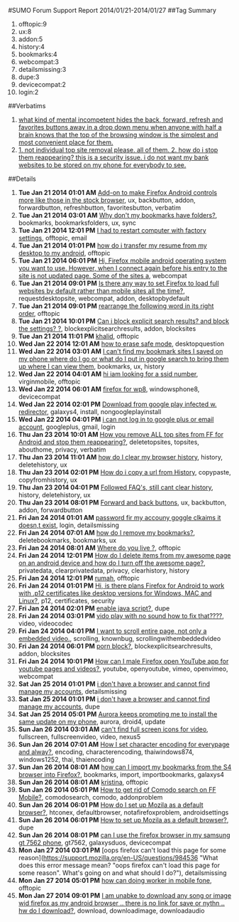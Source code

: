 #SUMO Forum Support Report  2014/01/21-2014/01/27
##Tag Summary
1. offtopic:9
1. ux:8
1. addon:5
1. history:4
1. bookmarks:4
1. webcompat:3
1. detailsmissing:3
1. dupe:3
1. devicecompat:2
1. login:2

##Verbatims
1. [what kind of mental incompetent hides the back, forward, refresh and favorites buttons away in a drop down menu when anyone with half a brain knows that the top of the browsing window is the simplest and most convenient place for them.](https://support.mozilla.org/en-US/questions/983933)
1. [1. not individual top site removal please. all of them. 2. how do i stop them reappearing? this is a security issue. i do not want my bank websites to be stored on my phone for everybody to see.](https://support.mozilla.org/en-US/questions/984172)

##Details
1. **Tue Jan 21 2014 01:01 AM** [Add-on to make Firefox Android controls more like those in the stock browser](https://support.mozilla.org/en-US/questions/983933 "I use Firefox for the computer and love it. Its much better suited to my needs than the default browser."), ux, backbutton, addon, forwardbutton, refreshbutton, favoritesbutton, verbatim
1. **Tue Jan 21 2014 03:01 AM** [Why don't my bookmarks have folders?](https://support.mozilla.org/en-US/questions/983941 "When I synced my device my foxfire bookmarks have no folders."), bookmarks, bookmarksfolders, ux, sync
1. **Tue Jan 21 2014 12:01 PM** [I had to restart computer with factory settings](https://support.mozilla.org/en-US/questions/983967 "I restarted my computer to factory settings and I did not write my password for email down how can I get them"), offtopic, email
1. **Tue Jan 21 2014 01:01 PM** [how do i transfer my resume from my desktop to my android](https://support.mozilla.org/en-US/questions/983976 "my resume is stored on my desktop"), offtopic
1. **Tue Jan 21 2014 06:01 PM** [Hi, Firefox mobile android operating system you want to use. However, when I connect again before his entry to the site is not updated page. Some of the sites a](https://support.mozilla.org/en-US/questions/984012 "Hi, Firefox mobile android operating system you want to use. However, when I connect again before his entry to the site is not updated page. Some of the sites are not a problem. For example, when"), webcompat
1. **Tue Jan 21 2014 09:01 PM** [Is there any way to set Firefox to load full websites by default rather than mobile sites all the time?](https://support.mozilla.org/en-US/questions/984025 "I would like Firefox mobile to load full websites automatically instead of mobile sites by default and then having to tick the load full website checkbox. 
Any suggestions?"), requestdesktopsite, webcompat, addon, desktopbydefault
1. **Tue Jan 21 2014 09:01 PM** [rearrange the following word in its right order](https://support.mozilla.org/en-US/questions/984028 "Cparoit"), offtopic
1. **Tue Jan 21 2014 10:01 PM** [Can i block explicit search results?  and block the settings? ?](https://support.mozilla.org/en-US/questions/984032 "help!"), blockexplicitsearchresults, addon, blocksites
1. **Tue Jan 21 2014 11:01 PM** [khalid](https://support.mozilla.org/en-US/questions/984042 "khalid"), offtopic
1. **Wed Jan 22 2014 12:01 AM** [how to erase safe mode](https://support.mozilla.org/en-US/questions/984046 "Safe mode always appears when not wanted"), desktopquestion
1. **Wed Jan 22 2014 03:01 AM** [I can't find my bookmark sites I saved on my phone where do I go or what do I put in google search to bring them up where I can view them](https://support.mozilla.org/en-US/questions/984056 "everytime I try to find a bookmark site I can't pull it up. I know it shows up but I really don't know how to pull it up to go back to a past history of my sites visited.
what do I enter on my google search to bring them back so I can review them."), bookmarks, ux, history
1. **Wed Jan 22 2014 04:01 AM** [hi iam looking for a ssid number](https://support.mozilla.org/en-US/questions/984063 "I down loaded fox fire on my phone its ask me for a ssid number how or were do I find it"), virginmobile, offtopic
1. **Wed Jan 22 2014 06:01 AM** [firefox for wp8](https://support.mozilla.org/en-US/questions/984067 "can't we get firefox browser for windows phone 8?its nokia lumia 620, if yes then how? if no then why? do i have to change my device and switch to android for this browser?"), windowsphone8, devicecompat
1. **Wed Jan 22 2014 02:01 PM** [Download from google play infected w. redirector](https://support.mozilla.org/en-US/questions/984085 "Several days ago I downloaded ff from Google Play (as navigated to by a button at Mozilla site) for my Galaxy S4.
I was initially using the Android browser.
After installation, I chose 'Open' and ff opened and I navigated to Google, entered a search, got a legitimate hit list, but all attempts to navigate to hits were redirected to bogus locations.
I immediately uninstalled ff.
There were no addons. 
Is there a way I can install directly from Mozilla vs. Google Play?"), galaxys4, install, nongoogleplayinstall
1. **Wed Jan 22 2014 04:01 PM** [i can not log in to google plus or email account](https://support.mozilla.org/en-US/questions/984096 "Error message comes up cant connect to server or edit server settings"), googleplus, gmail, login
1. **Thu Jan 23 2014 10:01 AM** [How you remove ALL top sites from FF for Android and stop them reappearing?](https://support.mozilla.org/en-US/questions/984172 "How you remove ALL top sites from FF for Android and stop them reappearing?"), deletetopsites, topsites, abouthome, privacy, verbatim
1. **Thu Jan 23 2014 11:01 AM** [how do I clear my browser history](https://support.mozilla.org/en-US/questions/984176 "how do I clear my browser history"), history, deletehistory, ux
1. **Thu Jan 23 2014 02:01 PM** [How do i copy a url from History](https://support.mozilla.org/en-US/questions/984185 "I have visited a site on 'firefox for android', how can i just copy the url without opening the page again?"), copypaste, copyfromhistory, ux
1. **Thu Jan 23 2014 04:01 PM** [Followed FAQ's, still cant clear history](https://support.mozilla.org/en-US/questions/984200 "I followed the FAQ guidelines but I still cant delete history on my firefox browser for android. Any advice?"), history, deletehistory, ux
1. **Thu Jan 23 2014 08:01 PM** [Forward and back buttons](https://support.mozilla.org/en-US/questions/984231 "I have seen screen shots of the Firefox mobile browser with forward and back buttons.
Was this a feature in earlier versions?
Is there any way to add this back in?
TIA"), ux, backbutton, addon, forwardbutton
1. **Fri Jan 24 2014 01:01 AM** [password fir my accouny goggle clkaims it doesn,t exist](https://support.mozilla.org/en-US/questions/984249 "Password not excepted foir my account"), login, detailsmissing
1. **Fri Jan 24 2014 07:01 AM** [how do I remove my bookmarks?](https://support.mozilla.org/en-US/questions/984257 "reply"), deletebookmarks, bookmarks, ux
1. **Fri Jan 24 2014 08:01 AM** [Where do you live ?](https://support.mozilla.org/en-US/questions/984260 "I live in Jln. Proklamasi"), offtopic
1. **Fri Jan 24 2014 12:01 PM** [How do I delete items from my awesome page on an android device and how do I turn off the awesome page?](https://support.mozilla.org/en-US/questions/984272 "I don't want other users on my android device to see my awesome page or my browsing history. if I cannot turn off the awesome page can I at least hide it?"), privatedata, clearprivatedata, privacy, clearhistory, history
1. **Fri Jan 24 2014 12:01 PM** [rumah](https://support.mozilla.org/en-US/questions/984273 "manda"), offtopic
1. **Fri Jan 24 2014 01:01 PM** [Hi, is there plans Firefox for Android to work with .p12 certificates like desktop versions for Windows, MAC and Linux?](https://support.mozilla.org/en-US/questions/984278 "I used Firefox 26 at Android 4.2.1 and try to sign docs in bank application but receive a message ”window.crypto Error:undefined, TypeError: window.crypto.signText is not a function”."), p12, certificates, security
1. **Fri Jan 24 2014 02:01 PM** [enable java script?](https://support.mozilla.org/en-US/questions/984280 "was disabled by mistske"), dupe
1. **Fri Jan 24 2014 03:01 PM** [vido play with no sound how to fix that????](https://support.mozilla.org/en-US/questions/984285 "vidoes played with no sound how van l fix that"), video, videocodec
1. **Fri Jan 24 2014 04:01 PM** [I want to scroll entire page, not only a embedded video.](https://support.mozilla.org/en-US/questions/984289 "Sometimes when I touch and slide up or down a page with a embedded video, I scroll only the video (inside its own box, cropping its view), instead of scrolling entire page. Is it just me, or is it some kind of bug? Is it there a solution? How can I avoid it?"), scrolling, knownbug, scrollingwithembeddedvideo
1. **Fri Jan 24 2014 06:01 PM** [porn block?](https://support.mozilla.org/en-US/questions/984303 "is there a porn blicker add-on for Firefox? mobile?   I couldn't find one."), blockexplicitsearchresults, addon, blocksites
1. **Fri Jan 24 2014 10:01 PM** [How can I male Firefox open YouTube app for youtube pages and videos?](https://support.mozilla.org/en-US/questions/984327 "I tried to watch a video on youtube page, but I got a message saying that video wasn't available for mobile devices. I really wanted to watch that video, so I tried exactly the same page with android's browser... guess what? the browser sent the link to youtube app and I watched the video with no problem."), youtube, openyoutube, vimeo, openvimeo, webcompat
1. **Sat Jan 25 2014 01:01 PM** [i don't have a browser and cannot find manage my accounts](https://support.mozilla.org/en-US/questions/984362 "no browser on my android"), detailsmissing
1. **Sat Jan 25 2014 01:01 PM** [i don't have a browser and cannot find manage my accounts](https://support.mozilla.org/en-US/questions/984363 "locking this thread as duplicate, please continue at"), dupe
1. **Sat Jan 25 2014 05:01 PM** [Aurora keeps prompting me to install the same update on my phone](https://support.mozilla.org/en-US/questions/984386 "Hi, I have installed Aurora on my Motorola Droid 4 manually. However, I keep gettting prompted to install above on my taskbar numerous times a day, what I assume, is already the same update to Auora that I already installed. This is getting very annoying as I have to close it out about 5 times a day. so I have tried to install it with both the Verify Installer and the Package installer that prompts me after I click on it, about 50 times already, however it does nothing."), aurora, droid4, update
1. **Sun Jan 26 2014 03:01 AM** [can't find full screen icons for video](https://support.mozilla.org/en-US/questions/984416 "hi I have recently removed Google chrome from my nexus 5 as I don't trust its security and have cone back to the trusted Firefox unfortunately I can't get full screen or even the full screen icon on any video as I could on chrome I was hoping there was a fix or have I got to change settings or something"), fullscreen, fullscreenvideo, video, nexus5
1. **Sun Jan 26 2014 07:01 AM** [How I set character encoding for everypage and alway?](https://support.mozilla.org/en-US/questions/984422 "I use Thai window  874 open the  page when I select some website it contain Thai then click open new tab it change to western windows 1252. It can not display Thai. I must set character encoding to Thai  windows 874 everytime."), encoding, characterencoding, thaiwindows874, windows1252, thai, thaiencoding
1. **Sun Jan 26 2014 08:01 AM** [how can I import my bookmarks from the S4 browser into Firefox?](https://support.mozilla.org/en-US/questions/984426 "I've set up a bunch of bookmarks in my stock S4 browser and would like to transfer them to the Firefox browser on the same device."), bookmarks, import, importbookmarks, galaxys4
1. **Sun Jan 26 2014 08:01 AM** [kristina](https://support.mozilla.org/en-US/questions/984427 "Kristina1975"), offtopic
1. **Sun Jan 26 2014 05:01 PM** [How to get rid of Comodo search on FF Mobile?](https://support.mozilla.org/en-US/questions/984448 "I have Firefox mobile and eveytime I  go to the search bar the search engine it uses is this terrible one called comodo. I checked my apps and extentions and there is nothing there. I also tried installing a Google Search fixer from the addons but that didn't work either. Please help me becuase if I don't get this problem fixed I will be forced to uninstall."), comodosearch, comodo, addonproblem
1. **Sun Jan 26 2014 06:01 PM** [How do I set up Mozila as a default browser?](https://support.mozilla.org/en-US/questions/984454 "I have an HTC one X."), htconex, defaultbrowser, notafirefoxproblem, androidsettings
1. **Sun Jan 26 2014 06:01 PM** [How to set up Mozila as a default browser?](https://support.mozilla.org/en-US/questions/984455 "I have an HTC one x."), dupe
1. **Sun Jan 26 2014 08:01 PM** [can I use the firefox browser in my samsung gt 7562 phone](https://support.mozilla.org/en-US/questions/984449 "can I use the firefox in my samsung gt7562 phone"), gt7562, galaxysduos, devicecompat
1. **Mon Jan 27 2014 03:01 PM** [oops firefox can't load this page for some reason](https://support.mozilla.org/en-US/questions/984536 "What does this error message mean? "oops firefox can't load this page for some reason". What's going on and what should I do?"), detailsmissing
1. **Mon Jan 27 2014 05:01 PM** [how can doing worker in mobile fone](https://support.mozilla.org/en-US/questions/984552 "i want to joint"), offtopic
1. **Mon Jan 27 2014 09:01 PM** [I am unabke to download any song or image wid firefox as my android browser .. there is no link for save or nythn .. hw do I download?](https://support.mozilla.org/en-US/questions/984575 "not working"), download, downloadimage, downloadaudio
